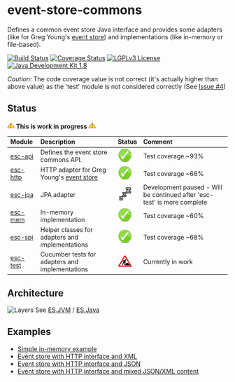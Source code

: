 # event-store-commons
Defines a common event store Java interface and provides some adapters (like for Greg Young's [event store](https://www.geteventstore.com/)) and implementations (like in-memory or file-based).

[![Build Status](https://fuin-org.ci.cloudbees.com/job/event-store-commons/badge/icon)](https://fuin-org.ci.cloudbees.com/job/event-store-commons/)
[![Coverage Status](https://coveralls.io/repos/fuinorg/event-store-commons/badge.svg)](https://coveralls.io/r/fuinorg/event-store-commons)
[![LGPLv3 License](http://img.shields.io/badge/license-LGPLv3-blue.svg)](https://www.gnu.org/licenses/lgpl.html)
[![Java Development Kit 1.8](https://img.shields.io/badge/JDK-1.8-green.svg)](http://www.oracle.com/technetwork/java/javase/downloads/jdk8-downloads-2133151.html)

*Caution*: The code coverage value is not correct (it's actually higher than above value) as the 'test' module is not considered correctly (See [Issue #4](https://github.com//fuinorg/event-store-commons/issues/4))


## Status
![Warning](https://raw.githubusercontent.com/fuinorg/event-store-commons/master/doc/warning.gif) **This is work in progress** ![Warning](https://raw.githubusercontent.com/fuinorg/event-store-commons/master/doc/warning.gif)

| Module | Description | Status | Comment |
|:-------|:------------|--------|:--------|
| [esc-api](api) | Defines the event store commons API. | ![OK](https://raw.githubusercontent.com/fuinorg/event-store-commons/master/doc/ok.png) | Test coverage ~93% |
| [esc-http](eshttp) | HTTP adapter for Greg Young's [event store](https://www.geteventstore.com/)| ![OK](https://raw.githubusercontent.com/fuinorg/event-store-commons/master/doc/ok.png) | Test coverage ~66% |
| [esc-jpa](jpa) | JPA adapter | ![PAUSED](https://raw.githubusercontent.com/fuinorg/event-store-commons/master/doc/sleeping.png) | Development paused - Will be continued after 'esc-test' is more complete |
| [esc-mem](mem) | In-memory implementation | ![OK](https://raw.githubusercontent.com/fuinorg/event-store-commons/master/doc/ok.png) | Test coverage ~60% |
| [esc-spi](spi) | Helper classes for adapters and implementations | ![OK](https://raw.githubusercontent.com/fuinorg/event-store-commons/master/doc/ok.png) | Test coverage ~68% |
| [esc-test](test) | Cucumber tests for adapters and implementations | ![Work in progress](https://raw.githubusercontent.com/fuinorg/event-store-commons/master/doc/work-in-progress.png) | Currently in work |

## Architecture
![Layers](https://raw.github.com/fuinorg/event-store-commons/master/doc/event-store-commons.png)
See [ES.JVM](https://github.com/EventStore/EventStore.JVM) / [ES.Java](https://github.com/jen20/EventStore.Java)

## Examples
- [Simple in-memory example](test/src/test/java/org/fuin/esc/test/examples/InMemoryExample.java)
- [Event store with HTTP interface and XML](test/src/test/java/org/fuin/esc/test/examples/EsHttpXmlExample.java)
- [Event store with HTTP interface and JSON](test/src/test/java/org/fuin/esc/test/examples/EsHttpJsonExample.java)
- [Event store with HTTP interface and mixed JSON/XML content](test/src/test/java/org/fuin/esc/test/examples/EsHttpMixedExample.java)
